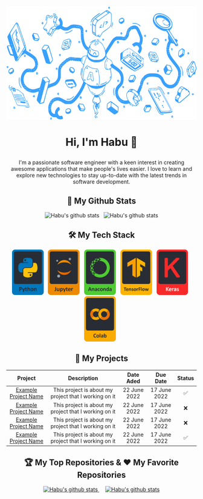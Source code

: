 <div align=center><img src="https://github.com/habuhenka/habuhenka/blob/main/Banner.svg" height=300/></div>

# <p align=center>Hi, I'm Habu 👋</p>
<p align=center>I'm a passionate software engineer with a keen interest in creating awesome applications that make people's lives easier. I love to learn and explore new technologies to stay up-to-date with the latest trends in software development.</p>

## <div align=center>🎯 My Github Stats</div>
<div align=center >
  <img src="https://github-readme-streak-stats.herokuapp.com?user=habuhenka&theme=material-palenight&hide_border=true" alt="Habu's github stats" height=180/> &nbsp
  <img src="https://github-readme-stats.vercel.app/api/top-langs/?username=agunghabu&layout=compact&hide_border=true&theme=material-palenight&count_private=true" alt="Habu's github stats" height=180/>
</div>

## <div align=center>🛠️ My Tech Stack</div>
<p align="center">
  <a href=https://www.python.org><img src="https://github.com/habuhenka/habuhenka/blob/main/Python.svg" alt="Python" height=120/></a> &nbsp
  <a href=https://jupyter.org><img src="https://github.com/habuhenka/habuhenka/blob/main/Jupyter.svg" alt="Jupyter Notebook" height=120/></a> &nbsp
  <a href=https://www.anaconda.com><img src="https://github.com/habuhenka/habuhenka/blob/main/Anaconda.svg" alt="Anaconda" height=120/></a> &nbsp
  <a href=https://www.tensorflow.org><img src="https://github.com/habuhenka/habuhenka/blob/main/TensorFlow.svg" alt="TensorFlow" height=120/></a> &nbsp
  <a href=https://keras.io><img src="https://github.com/habuhenka/habuhenka/blob/main/Keras.svg" alt="Keras" height=120/></a> &nbsp
  <a href=https://colab.research.google.com><img src="https://github.com/habuhenka/habuhenka/blob/main/Colab.svg" alt="Google Colab" height=120/></a> &nbsp
</p>

## <div align=center>🚀 My Projects</div>
<table align=center>
    <thead>
        <tr>
            <th>Project</th>
            <th>Description</th>
            <th>Date Aded</th>
            <th>Due Date</th>
            <th>Status</th>
        </tr>
    </thead>
    <tbody>
        <tr>
            <td align="center"><a href=https://github.com/habuhenka/Project-1>Example Project Name</a></td>
            <td align="center">This project is about my project that I working on it</td>
            <td align="center">22 June 2022</td>
            <td align="center">17 June 2022</td>
            <td align="center">✅</td>
        </tr>
        <tr>
            <td align="center"><a href=https://github.com/habuhenka/Project-1>Example Project Name</a></td>
            <td align="center">This project is about my project that I working on it</td>
            <td align="center">22 June 2022</td>
            <td align="center">17 June 2022</td>
            <td align="center">❌</td>
        </tr>
        <tr>
            <td align="center"><a href=https://github.com/habuhenka/Project-1>Example Project Name</a></td>
            <td align="center">This project is about my project that I working on it</td>
            <td align="center">22 June 2022</td>
            <td align="center">17 June 2022</td>
            <td align="center">❌</td>
        </tr>
        <tr>
            <td align="center"><a href=https://github.com/habuhenka/Project-1>Example Project Name</a></td>
            <td align="center">This project is about my project that I working on it</td>
            <td align="center">22 June 2022</td>
            <td align="center">17 June 2022</td>
            <td align="center">✅</td>
        </tr>
    </tbody>
</table>

## <div align=center>🏆 My Top Repositories & ❤️ My Favorite Repositories</div>
<div align=center>
  <a href=https://github.com/habuhenka/habuhenka> <img src="https://github-readme-stats.vercel.app/api/pin/?username=habuhenka&repo=habuhenka&border_color=282c34&theme=material-palenight" alt="Habu's github stats"/> </a> &nbsp &nbsp
  <a href=https://github.com/habuhenka/tech_stack> <img src="https://github-readme-stats.vercel.app/api/pin/?username=habuhenka&repo=tech_stack&border_color=282c34&theme=material-palenight" alt="Habu's github stats"/> </a>
</div>
<!--&nbsp
<div align=center>
  <a href=https://github.com/habuhenka/static-web> <img src="https://github-readme-stats.vercel.app/api/pin/?username=habuhenka&repo=static-web&border_color=e4bf7a&theme=onedark" alt="Habu's github stats"/> </a> &nbsp &nbsp &nbsp 
  <a href=https://github.com/habuhenka/Flutter-Task> <img src="https://github-readme-stats.vercel.app/api/pin/?username=habuhenka&repo=Flutter-Task&border_color=e4bf7a&theme=onedark" alt="Habu's github stats"/> </a>
</div>-->
